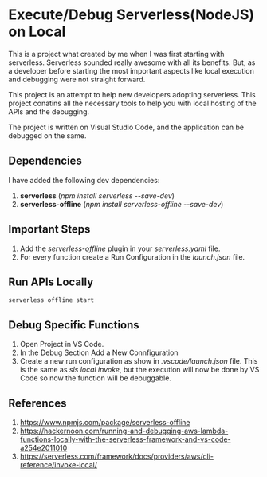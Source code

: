 # Execute/Debug Serverless(NodeJS) on Local

This is a project what created by me when I was first starting with serverless. Serverless sounded really awesome with all its benefits. But, as a developer before starting the most important aspects like local execution and debugging were not straight forward.

This project is an attempt to help new developers adopting serverless. This project conatins all the necessary tools to help you with local hosting of the APIs and the debugging.

The project is written on Visual Studio Code, and the application can be debugged on the same.

## Dependencies

I have added the following dev dependencies:
1. **serverless** (*npm install serverless --save-dev*)
2. **serverless-offline** (*npm install serverless-offline --save-dev*)

## Important Steps

1. Add the *serverless-offline* plugin in your *serverless.yaml* file.
2. For every function create a Run Configuration in the *launch.json* file.

## Run APIs Locally

`serverless offline start`

## Debug Specific Functions

1. Open Project in VS Code.
2. In the Debug Section Add a New Connfiguration
3. Create a new run configuration as show in *.vscode/launch.json* file. This is the same as *sls local invoke*, but the execution will now be done by VS Code so now the function will be debuggable. 

## References

1. https://www.npmjs.com/package/serverless-offline
2. https://hackernoon.com/running-and-debugging-aws-lambda-functions-locally-with-the-serverless-framework-and-vs-code-a254e2011010
3. https://serverless.com/framework/docs/providers/aws/cli-reference/invoke-local/
